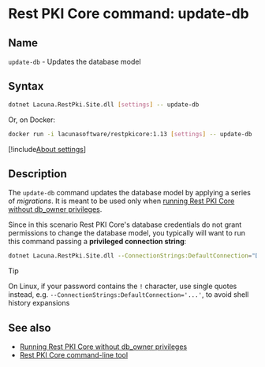 ﻿# Rest PKI Core command: **update-db**

## Name

`update-db` - Updates the database model

## Syntax

```sh
dotnet Lacuna.RestPki.Site.dll [settings] -- update-db
```

Or, on Docker:

```sh
docker run -i lacunasoftware/restpkicore:1.13 [settings] -- update-db
```

[!include[About settings](includes/about-settings.md)]

## Description

The `update-db` command updates the database model by applying a series of *migrations*. It is meant to be used only when
[running Rest PKI Core without db_owner privileges](../unprivileged-db-user.md).

Since in this scenario Rest PKI Core's database credentials do not grant permissions to change the database model, you typically
will want to run this command passing a **privileged connection string**:

```sh
dotnet Lacuna.RestPki.Site.dll --ConnectionStrings:DefaultConnection="Data Source=SERVER;Initial Catalog=DATABASE;User ID=USERNAME;Password=PASSWORD" -- update-db
```

> [!TIP]
> On Linux, if your password contains the `!` character, use single quotes instead, e.g. `--ConnectionStrings:DefaultConnection='...'`, to avoid
> shell history expansions

## See also

* [Running Rest PKI Core without db_owner privileges](../unprivileged-db-user.md)
* [Rest PKI Core command-line tool](index.md)
